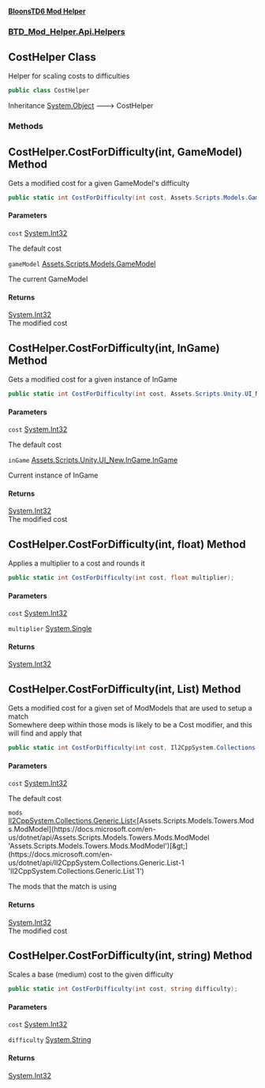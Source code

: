 #### [BloonsTD6 Mod Helper](README.md 'README')
### [BTD_Mod_Helper.Api.Helpers](README.md#BTD_Mod_Helper.Api.Helpers 'BTD_Mod_Helper.Api.Helpers')

## CostHelper Class

Helper for scaling costs to difficulties

```csharp
public class CostHelper
```

Inheritance [System.Object](https://docs.microsoft.com/en-us/dotnet/api/System.Object 'System.Object') &#129106; CostHelper
### Methods

<a name='BTD_Mod_Helper.Api.Helpers.CostHelper.CostForDifficulty(int,Assets.Scripts.Models.GameModel)'></a>

## CostHelper.CostForDifficulty(int, GameModel) Method

Gets a modified cost for a given GameModel's difficulty

```csharp
public static int CostForDifficulty(int cost, Assets.Scripts.Models.GameModel gameModel);
```
#### Parameters

<a name='BTD_Mod_Helper.Api.Helpers.CostHelper.CostForDifficulty(int,Assets.Scripts.Models.GameModel).cost'></a>

`cost` [System.Int32](https://docs.microsoft.com/en-us/dotnet/api/System.Int32 'System.Int32')

The default cost

<a name='BTD_Mod_Helper.Api.Helpers.CostHelper.CostForDifficulty(int,Assets.Scripts.Models.GameModel).gameModel'></a>

`gameModel` [Assets.Scripts.Models.GameModel](https://docs.microsoft.com/en-us/dotnet/api/Assets.Scripts.Models.GameModel 'Assets.Scripts.Models.GameModel')

The current GameModel

#### Returns
[System.Int32](https://docs.microsoft.com/en-us/dotnet/api/System.Int32 'System.Int32')  
The modified cost

<a name='BTD_Mod_Helper.Api.Helpers.CostHelper.CostForDifficulty(int,Assets.Scripts.Unity.UI_New.InGame.InGame)'></a>

## CostHelper.CostForDifficulty(int, InGame) Method

Gets a modified cost for a given instance of InGame

```csharp
public static int CostForDifficulty(int cost, Assets.Scripts.Unity.UI_New.InGame.InGame inGame);
```
#### Parameters

<a name='BTD_Mod_Helper.Api.Helpers.CostHelper.CostForDifficulty(int,Assets.Scripts.Unity.UI_New.InGame.InGame).cost'></a>

`cost` [System.Int32](https://docs.microsoft.com/en-us/dotnet/api/System.Int32 'System.Int32')

The default cost

<a name='BTD_Mod_Helper.Api.Helpers.CostHelper.CostForDifficulty(int,Assets.Scripts.Unity.UI_New.InGame.InGame).inGame'></a>

`inGame` [Assets.Scripts.Unity.UI_New.InGame.InGame](https://docs.microsoft.com/en-us/dotnet/api/Assets.Scripts.Unity.UI_New.InGame.InGame 'Assets.Scripts.Unity.UI_New.InGame.InGame')

Current instance of InGame

#### Returns
[System.Int32](https://docs.microsoft.com/en-us/dotnet/api/System.Int32 'System.Int32')  
The modified cost

<a name='BTD_Mod_Helper.Api.Helpers.CostHelper.CostForDifficulty(int,float)'></a>

## CostHelper.CostForDifficulty(int, float) Method

Applies a multiplier to a cost and rounds it

```csharp
public static int CostForDifficulty(int cost, float multiplier);
```
#### Parameters

<a name='BTD_Mod_Helper.Api.Helpers.CostHelper.CostForDifficulty(int,float).cost'></a>

`cost` [System.Int32](https://docs.microsoft.com/en-us/dotnet/api/System.Int32 'System.Int32')

<a name='BTD_Mod_Helper.Api.Helpers.CostHelper.CostForDifficulty(int,float).multiplier'></a>

`multiplier` [System.Single](https://docs.microsoft.com/en-us/dotnet/api/System.Single 'System.Single')

#### Returns
[System.Int32](https://docs.microsoft.com/en-us/dotnet/api/System.Int32 'System.Int32')

<a name='BTD_Mod_Helper.Api.Helpers.CostHelper.CostForDifficulty(int,Il2CppSystem.Collections.Generic.List_Assets.Scripts.Models.Towers.Mods.ModModel_)'></a>

## CostHelper.CostForDifficulty(int, List<ModModel>) Method

Gets a modified cost for a given set of ModModels that are used to setup a match  
Somewhere deep within those mods is likely to be a Cost modifier, and this will find and apply that

```csharp
public static int CostForDifficulty(int cost, Il2CppSystem.Collections.Generic.List<Assets.Scripts.Models.Towers.Mods.ModModel> mods);
```
#### Parameters

<a name='BTD_Mod_Helper.Api.Helpers.CostHelper.CostForDifficulty(int,Il2CppSystem.Collections.Generic.List_Assets.Scripts.Models.Towers.Mods.ModModel_).cost'></a>

`cost` [System.Int32](https://docs.microsoft.com/en-us/dotnet/api/System.Int32 'System.Int32')

The default cost

<a name='BTD_Mod_Helper.Api.Helpers.CostHelper.CostForDifficulty(int,Il2CppSystem.Collections.Generic.List_Assets.Scripts.Models.Towers.Mods.ModModel_).mods'></a>

`mods` [Il2CppSystem.Collections.Generic.List&lt;](https://docs.microsoft.com/en-us/dotnet/api/Il2CppSystem.Collections.Generic.List-1 'Il2CppSystem.Collections.Generic.List`1')[Assets.Scripts.Models.Towers.Mods.ModModel](https://docs.microsoft.com/en-us/dotnet/api/Assets.Scripts.Models.Towers.Mods.ModModel 'Assets.Scripts.Models.Towers.Mods.ModModel')[&gt;](https://docs.microsoft.com/en-us/dotnet/api/Il2CppSystem.Collections.Generic.List-1 'Il2CppSystem.Collections.Generic.List`1')

The mods that the match is using

#### Returns
[System.Int32](https://docs.microsoft.com/en-us/dotnet/api/System.Int32 'System.Int32')  
The modified cost

<a name='BTD_Mod_Helper.Api.Helpers.CostHelper.CostForDifficulty(int,string)'></a>

## CostHelper.CostForDifficulty(int, string) Method

Scales a base (medium) cost to the given difficulty

```csharp
public static int CostForDifficulty(int cost, string difficulty);
```
#### Parameters

<a name='BTD_Mod_Helper.Api.Helpers.CostHelper.CostForDifficulty(int,string).cost'></a>

`cost` [System.Int32](https://docs.microsoft.com/en-us/dotnet/api/System.Int32 'System.Int32')

<a name='BTD_Mod_Helper.Api.Helpers.CostHelper.CostForDifficulty(int,string).difficulty'></a>

`difficulty` [System.String](https://docs.microsoft.com/en-us/dotnet/api/System.String 'System.String')

#### Returns
[System.Int32](https://docs.microsoft.com/en-us/dotnet/api/System.Int32 'System.Int32')